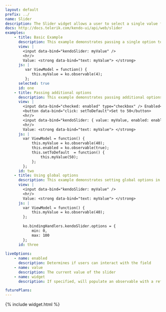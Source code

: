 ```yaml
---
layout: default
prefix: ../
name: Slider
description: The Slider widget allows a user to select a single value from a range.
docs: http://docs.telerik.com/kendo-ui/api/web/slider
examples:
    - title: Basic Example
      description: This example demonstrates passing a single option to bind against the value of the Slider widget.
      view: |
        <input data-bind="kendoSlider: myValue" />
        <hr/>
        Value: <strong data-bind="text: myValue"> </strong>
      js: |
         var ViewModel = function() {
            this.myValue = ko.observable(4);
         };
      selected: true
      id: one
    - title: Passing additional options
      description: This example demonstrates passing additional options in the data-bind attribute with *value* now being explicitly specified. The *Set to 50* button makes an update to the view model to show that the widget responds accordingly.
      view: |
        <input data-bind="checked: enabled" type="checkbox" /> Enabled<br/>
        <button data-bind="click: setToDefault">Set to 50</button>
        <hr/>
        <input data-bind="kendoSlider: { value: myValue, enabled: enabled, min: 0, max: 100 }" />
        <hr/>
        Value: <strong data-bind="text: myValue"> </strong>
      js: |
        var ViewModel = function() {
            this.myValue = ko.observable(40);
            this.enabled = ko.observable(true);
            this.setToDefault  = function() {
                this.myValue(50);
            };
        };
      id: two
    - title: Using global options
      description: This example demonstrates setting global options in *ko.bindingHandlers.kendoSlider.options*. This helps to simplify the markup for settings that can be used as a default for all instances of this widget.
      view: |
        <input data-bind="kendoSlider: myValue" />
        <hr/>
        Value: <strong data-bind="text: myValue"> </strong>
      js: |
        var ViewModel = function() {
            this.myValue = ko.observable(40);
        };
        
        ko.bindingHandlers.kendoSlider.options = {
            min: 0,
            max: 100
        };
      id: three
      
liveOptions:
    - name: enabled
      description: Determines if users can interact with the field
    - name: value
      description: The current value of the slider
    - name: widget
      description: If specified, will populate an observable with a reference to the actual widget

futurePlans:
---
```


{% include widget.html %}

